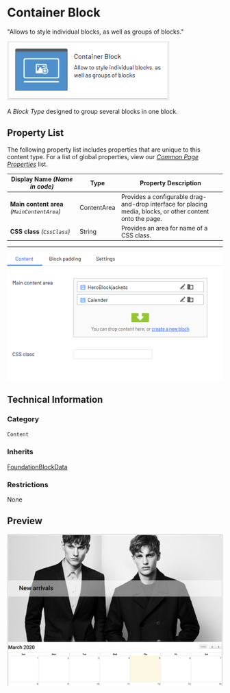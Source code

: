 # Container Block
"Allows to style individual blocks, as well as groups of blocks."

![Container Block](Screenshots/Container%20Block%20-%20icon.png)

A *Block Type* designed to group several blocks in one block.

## Property List
The following property list includes properties that are unique to this content type. For a list of global properties, view our [*Common Page Properties*](../../Common%20Page%20Properties.md) list.

Display Name *(Name in code)* | Type | Property Description
--------------|------|---------------
**Main content area** *(`MainContentArea`)* | ContentArea | Provides a configurable drag-and-drop interface for placing media, blocks, or other content onto the page.
**CSS class** *(`CssClass`)* | String | Provides an area for name of a CSS class.

** **
![Container Block - Content tab](Screenshots/Container%20Block%20-%20Content%20tab.png)

## Technical Information

### Category
`Content`

### Inherits
[FoundationBlockData](Foundation%20Block%20Data%20Block.md)

### Restrictions
None

## Preview
![Container Block - Preview](Screenshots/Container%20Block%20-%20Preview.png)

